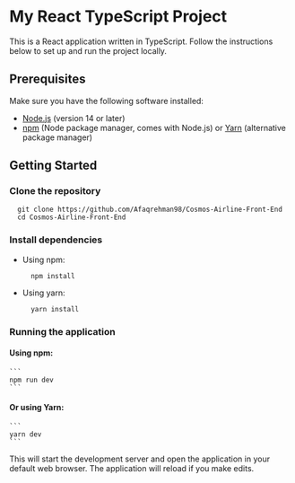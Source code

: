 # My React TypeScript Project

This is a React application written in TypeScript. Follow the instructions below to set up and run the project locally.

## Prerequisites

Make sure you have the following software installed:

- [Node.js](https://nodejs.org/) (version 14 or later)
- [npm](https://www.npmjs.com/) (Node package manager, comes with Node.js) or [Yarn](https://yarnpkg.com/) (alternative package manager)

## Getting Started

### Clone the repository

```
  git clone https://github.com/Afaqrehman98/Cosmos-Airline-Front-End
  cd Cosmos-Airline-Front-End
```

### Install dependencies

- Using npm:

  ```
    npm install
  ```

- Using yarn:
  ```
    yarn install
  ```

### Running the application

#### Using npm:

    ```
    npm run dev
    ```

#### Or using Yarn:

    ```
    yarn dev
    ```

This will start the development server and open the application in your default web browser. The application will reload if you make edits.
